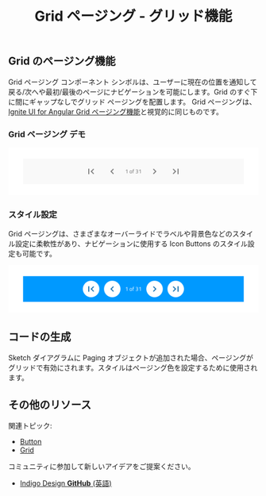 ﻿---
title: Grid ページング - グリッド機能
_description: Grid ページング コンポーネント シンボルには、現在の配置情報を提供するフッターがあり、Grid コンテンツのページ間をナビゲーションを可能にします。
_keywords: デザイン システム, Sketch, Ignite UI for Angular, コンポーネント, Grid 機能, UI ライブラリ, ウィジェット
_language: ja
---

## Grid のページング機能

Grid ページング コンポーネント シンボルは、ユーザーに現在の位置を通知して戻る/次へや最初/最後のページにナビゲーションを可能にします。Grid のすぐ下に間にギャップなしでグリッド ページングを配置します。
Grid ページングは、[Ignite UI for Angular Grid ページング機能](https://jp.infragistics.com/products/ignite-ui-angular/angular/components/grid_paging.html)と視覚的に同じものです。

### Grid ページング デモ

<img src="../images/grid_paging_demo.png" srcset="../images/grid_paging_demo@2x.png 2x" />

### スタイル設定

Grid ページングは、さまざまなオーバーライドでラベルや背景色などのスタイル設定に柔軟性があり、ナビゲーションに使用する Icon Buttons のスタイル設定も可能です。

<img src="../images/grid_paging_styling.png" srcset="../images/grid_paging_styling@2x.png 2x" />

## コードの生成

Sketch ダイアグラムに Paging オブジェクトが追加された場合、ページングがグリッドで有効にされます。スタイルはページング色を設定するために使用されます。

## その他のリソース

関連トピック:

- [Button](button.md)
- [Grid](grid.md)
  <div class="divider--half"></div>

コミュニティに参加して新しいアイデアをご提案ください。

- [Indigo Design **GitHub** (英語)](https://github.com/IgniteUI/design-system-docfx)
